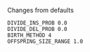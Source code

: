 

Changes from defaults

```
DIVIDE_INS_PROB 0.0
DIVIDE_DEL_PROB 0.0
BIRTH_METHOD 4
OFFSPRING_SIZE_RANGE 1.0
```